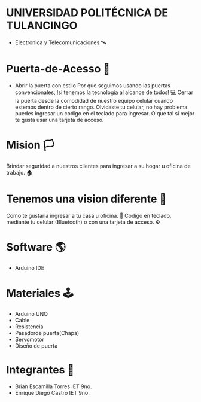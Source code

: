 # UNIVERSIDAD POLITÉCNICA DE TULANCINGO
  * Electronica y Telecomunicaciones  🛰
# Puerta-de-Acesso 🚪
 * Abrir la puerta con estilo 
Por que seguimos usando las puertas convencionales, !si tenemos la tecnologia al alcance de todos! 💻
Cerrar la puerta desde la comodidad de nuestro equipo celular cuando estemos dentro de cierto rango.
Olvidaste tu celular, no hay problema puedes ingresar un codigo en el teclado para ingresar.
O que tal si mejor te gusta usar una tarjeta de acceso.
# Mision 🏳
Brindar seguridad a nuestros clientes para ingresar a su hogar u oficina de trabajo. 🏠
# Tenemos una vision diferente 🚩
Como te gustaria ingresar a tu casa u oficina. 🕋
Codigo en teclado, mediante tu celular (Bluetooth) o con una tarjeta de acceso. ⚙
# Software 🌎
  * Arduino IDE
# Materiales 🕹
  * Arduino UNO
  * Cable
  * Resistencia
  * Pasadorde puerta(Chapa)
  * Servomotor
  * Diseño de puerta
# Integrantes 🗿
  * Brian Escamilla Torres   IET 9no.
  * Enrique Diego Castro   IET 9no.
